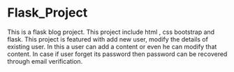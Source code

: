 # Flask_Project
This is a flask blog project.
This project include html , css bootstrap and flask.
This project is featured with add new user, modify the details of existing user.
In this a user can add a content or even he can modify that content.
In case if user forget its password then password can be recovered through email verification.
